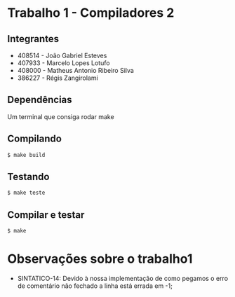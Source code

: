 # Trabalho 1 - Compiladores 2

## Integrantes
* 408514 - João Gabriel Esteves
* 407933 - Marcelo Lopes Lotufo
* 408000 - Matheus Antonio Ribeiro Silva
* 386227 - Régis Zangirolami

## Dependências
Um terminal que consiga rodar make

## Compilando
```bash
$ make build
```

## Testando
```bash
$ make teste
```

## Compilar e testar
```bash
$ make
```

# Observações sobre o trabalho1

* SINTATICO-14: Devido à nossa implementação de como pegamos o erro de comentário não fechado a linha está errada em -1;
